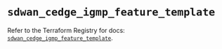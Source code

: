 # `sdwan_cedge_igmp_feature_template`

Refer to the Terraform Registry for docs: [`sdwan_cedge_igmp_feature_template`](https://registry.terraform.io/providers/ciscodevnet/sdwan/0.8.0/docs/resources/cedge_igmp_feature_template).
